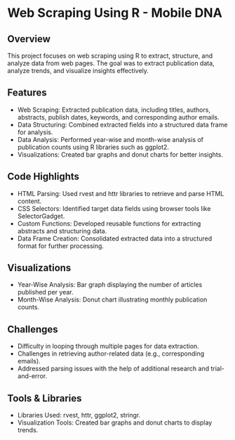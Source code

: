 # Web Scraping Using R - Mobile DNA
## Overview
This project focuses on web scraping using R to extract, structure, and analyze data from web pages. The goal was to extract publication data, analyze trends, and visualize insights effectively.

## Features
- Web Scraping: Extracted publication data, including titles, authors, abstracts, publish dates, keywords, and corresponding author emails.
- Data Structuring: Combined extracted fields into a structured data frame for analysis.
- Data Analysis: Performed year-wise and month-wise analysis of publication counts using R libraries such as ggplot2.
- Visualizations: Created bar graphs and donut charts for better insights.

## Code Highlights
- HTML Parsing: Used rvest and httr libraries to retrieve and parse HTML content.
- CSS Selectors: Identified target data fields using browser tools like SelectorGadget.
- Custom Functions: Developed reusable functions for extracting abstracts and structuring data.
- Data Frame Creation: Consolidated extracted data into a structured format for further processing.

## Visualizations
- Year-Wise Analysis: Bar graph displaying the number of articles published per year.
- Month-Wise Analysis: Donut chart illustrating monthly publication counts.

## Challenges
- Difficulty in looping through multiple pages for data extraction.
- Challenges in retrieving author-related data (e.g., corresponding emails).
- Addressed parsing issues with the help of additional research and trial-and-error.

## Tools & Libraries
- Libraries Used: rvest, httr, ggplot2, stringr.
- Visualization Tools: Created bar graphs and donut charts to display trends.

